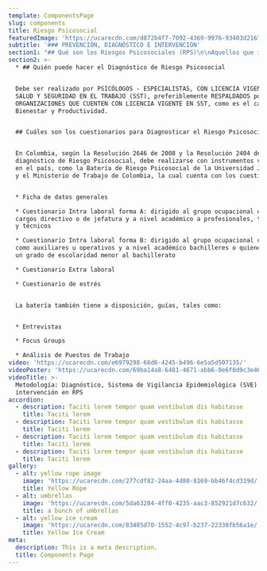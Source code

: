 ```yaml
---
template: ComponentsPage
slug: components
title: Riesgo Psicosocial
featuredImage: 'https://ucarecdn.com/d872b4f7-7092-4369-9976-93403d216706/'
subtitle: '### PREVENCIÓN, DIAGNÓSTICO E INTERVENCIÓN'
section1: "## Qué son los Riesgos Psicosociales (RPS)\n\nAquellos que influyen en la Salud y el Desempeño de los trabajadores, a partir de una interrelación dinámica, mediante percepciones y experiencias que comprenden aspectos intra laborales (propios del trabajo y su organización), extra laborales (factores externos) y las condiciones individuales o características personales del trabajador. (Resolución 2646 de 2008)\r\r\n\n​Los RPS's repercuten en el deterioro del Bienestar y la Calidad de Vida de los colaboradores, impactando negativamente la Productividad, trayendo consigo problemas en el funcionamiento de la empresa si no se detectan a tiempo.  Por lo anterior, es imprescindible un correcto diagnóstico, con el fin de prevenirlos y/o mitigarlos; para lo cual estamos a su disposición.​\n\n## Por qué hacer el Diagnóstico de Riesgo Psicosocial\n\nNo solo para dar cumplimiento a las disposiciones legales emitidas por el Ministerio del Trabajo en su Resolución 2646, en donde establece que las organizaciones son responsables de asumir la evaluación del riesgo psicosocial de sus colaboradores, a través de la batería de Riesgo Psicosocial, validada en Colombia por el Ministerio de Trabajo y la Universidad Javeriana (Resolución 2404 de 2019); sino también, por responsabilidad social, ya que además de cumplir la ley, a través de un adecuado diagnóstico, estamos generando valor agregado a los miembros de la organización, al conocer los riesgos a los que están expuestos y sus causas, y luego con la gestión efectiva, generar Bienestar y Calidad de Vida, al tiempo que aumentamos la productividad.\r\n​\r\nPor otra parte, para articular la gestión de los riesgos psicosociales, con el Sistema de Gestión Salud y Seguridad en el Trabajo (SG - SST) y dar cumplimiento a este requerimiento. \n \n\n![riesgo psicosocial, burn out syndrome](https://ucarecdn.com/4071df0d-f9c7-4243-a726-1ea5bd895e45/ \"Riesgo Psicosocial\")"
section2: >-
  * ## Quién puede hacer el Diagnóstico de Riesgo Psicosocial


  ​​Debe ser realizado por PSICÓLOGOS - ESPECIALISTAS, CON LICENCIA VIGENTE EN
  SALUD Y SEGURIDAD EN EL TRABAJO (SST), preferiblemente RESPALDADOS por
  ORGANIZACIONES QUE CUENTEN CON LICENCIA VIGENTE EN SST, como es el caso de
  Bienestar y Productividad. 


  ## Cuáles son los cuestionarios para Diagnosticar el Riesgo Psicosocial


  En Colombia, según la Resolución 2646 de 2008 y la Resolución 2404 de 2019, el
  diagnóstico de Riesgo Psicosocial, debe realizarse con instrumentos validados
  en el país, como la Batería de Riesgo Psicosocial de la Universidad Javeriana
  y el Ministerio de Trabajo de Colombia, la cual cuenta con los cuestionarios: 


  * Ficha de datos generales

  * Cuestionario Intra laboral forma A: dirigido al grupo ocupacional con 
  cargos directivo o de jefatura y a nivel académico a profesionales, tecnólogos
  y técnicos

  * Cuestionario Intra laboral forma B: dirigido al grupo ocupacional con cargos
  como auxiliares u operativos y a nivel académico bachilleres o quienes tengan
  un grado de escolaridad menor al bachillerato

  * Cuestionario Extra laboral

  * Cuestionario de estrés 


  La batería también tiene a disposición, guías, tales como:


  * Entrevistas

  * Focus Groups

  * Análisis de Puestos de Trabajo
video: 'https://ucarecdn.com/e6979298-66d6-4245-b496-6e5a5d507135/'
videoPoster: 'https://ucarecdn.com/69ba14a8-6481-4671-abb6-0e6f0d9c3e46/'
videoTitle: >-
  Metodología: Diagnóstico, Sistema de Vigilancia Epidemiológica (SVE) e
  intervención en RPS
accordion:
  - description: Taciti lorem tempor quam vestibulum dis habitasse
    title: Taciti lorem
  - description: Taciti lorem tempor quam vestibulum dis habitasse
    title: Taciti lorem
  - description: Taciti lorem tempor quam vestibulum dis habitasse
    title: Taciti lorem
  - description: Taciti lorem tempor quam vestibulum dis habitasse
    title: Taciti lorem
gallery:
  - alt: yellow rope image
    image: 'https://ucarecdn.com/277cdf82-24aa-4d80-8169-bb46f4cd319d/'
    title: Yellow Rope
  - alt: umbrellas
    image: 'https://ucarecdn.com/5da63204-4ff0-4235-aac3-852921d7c632/'
    title: a bunch of umbrellas
  - alt: yellow ice cream
    image: 'https://ucarecdn.com/83485d70-1552-4c97-b237-22330fb56a1e/'
    title: Yellow Ice Cream
meta:
  description: This is a meta description.
  title: Components Page
---
```



